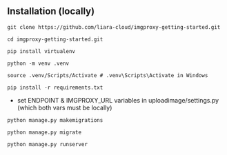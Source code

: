 ## Installation (locally)

```
git clone https://github.com/liara-cloud/imgproxy-getting-started.git
```

```
cd imgproxy-getting-started.git
```

```
pip install virtualenv
```

```
python -m venv .venv
```

```
source .venv/Scripts/Activate # .venv\Scripts\Activate in Windows
```

```
pip install -r requirements.txt
```

- set ENDPOINT & IMGPROXY_URL variables in uploadimage/settings.py (which both vars must be locally)

```
python manage.py makemigrations
```

```
python manage.py migrate
```

```
python manage.py runserver
```
